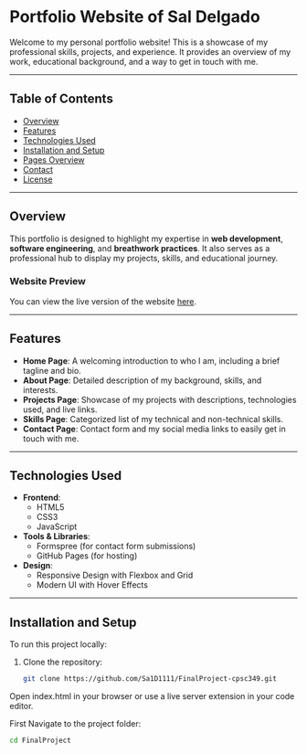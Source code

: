 # Portfolio Website of Sal Delgado

Welcome to my personal portfolio website! This is a showcase of my professional skills, projects, and experience. It provides an overview of my work, educational background, and a way to get in touch with me.

---

## Table of Contents
- [Overview](#overview)
- [Features](#features)
- [Technologies Used](#technologies-used)
- [Installation and Setup](#installation-and-setup)
- [Pages Overview](#pages-overview)
- [Contact](#contact)
- [License](#license)

---

## Overview
This portfolio is designed to highlight my expertise in **web development**, **software engineering**, and **breathwork practices**. It also serves as a professional hub to display my projects, skills, and educational journey.

### Website Preview
You can view the live version of the website [here](https://yourwebsite.com).

---

## Features
- **Home Page**: A welcoming introduction to who I am, including a brief tagline and bio.
- **About Page**: Detailed description of my background, skills, and interests.
- **Projects Page**: Showcase of my projects with descriptions, technologies used, and live links.
- **Skills Page**: Categorized list of my technical and non-technical skills.
- **Contact Page**: Contact form and my social media links to easily get in touch with me.

---

## Technologies Used
- **Frontend**:
  - HTML5
  - CSS3
  - JavaScript
- **Tools & Libraries**:
  - Formspree (for contact form submissions)
  - GitHub Pages (for hosting)
- **Design**:
  - Responsive Design with Flexbox and Grid
  - Modern UI with Hover Effects

---

## Installation and Setup
To run this project locally:

1. Clone the repository:
   ```bash
   git clone https://github.com/Sa1D1111/FinalProject-cpsc349.git


Open index.html in your browser or use a live server extension in your code editor.

First Navigate to the project folder:

   ```bash
   cd FinalProject